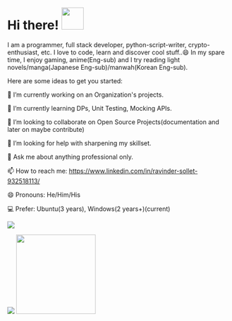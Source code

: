 <h1> Hi there! <img src="https://media.giphy.com/media/mGcNjsfWAjY5AEZNw6/giphy.gif" width="50"></h1>
I am a programmer, full stack developer, python-script-writer, crypto-enthusiast, etc. I love to code, learn and discover cool stuff..😄
In my spare time, I enjoy gaming, anime(Eng-sub) and I try reading light novels/manga(Japanese Eng-sub)/manwah(Korean Eng-sub).

Here are some ideas to get you started:


🔭 I’m currently working on an Organization's projects.

🌱 I’m currently learning DPs, Unit Testing, Mocking APIs.

👯 I’m looking to collaborate on Open Source Projects(documentation and later on maybe contribute)

🤔 I’m looking for help with sharpening my skillset.

💬 Ask me about anything professional only.

📫 How to reach me: https://www.linkedin.com/in/ravinder-sollet-932518113/

😄 Pronouns: He/Him/His

💻 Prefer: Ubuntu(3 years), Windows(2 years+)(current)
<p>
<img src="https://www.codewars.com/users/solletravinder/badges/large" />
</p>
<p>
<img src="https://github-readme-stats.vercel.app/api?username=solletravinder&count_private=true&include_all_commits=true&show_icons=true&theme=dracula" />
<!-- <img src="https://github-readme-streak-stats.herokuapp.com?user=solletravinder&theme=dracula&date_format=j%20M%5B%20Y%5D"/> -->
  

<img height="180em" src="https://github-readme-stats.vercel.app/api/top-langs/?username=solletravinder&layout=compact&langs_count=7&theme=dracula"/>

<!-- <a href="https://app.daily.dev/solletravinder"><img src="https://github.com/solletravinder/solletravinder/blob/main/devcard.svg" width="400" alt="Ravinder Sollet's Dev Card"/></a> -->
